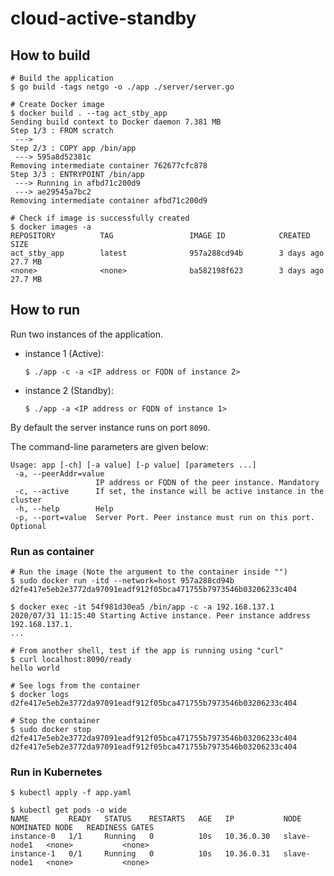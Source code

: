 # cloud-active-standby

## How to build

```
# Build the application
$ go build -tags netgo -o ./app ./server/server.go

# Create Docker image
$ docker build . --tag act_stby_app
Sending build context to Docker daemon 7.381 MB
Step 1/3 : FROM scratch
 --->
Step 2/3 : COPY app /bin/app
 ---> 595a8d52381c
Removing intermediate container 762677cfc878
Step 3/3 : ENTRYPOINT /bin/app
 ---> Running in afbd71c200d9
 ---> ae29545a7bc2
Removing intermediate container afbd71c200d9

# Check if image is successfully created
$ docker images -a
REPOSITORY          TAG                 IMAGE ID            CREATED             SIZE
act_stby_app        latest              957a288cd94b        3 days ago          27.7 MB
<none>              <none>              ba582198f623        3 days ago          27.7 MB
```

## How to run

Run two instances of the application.

- instance 1 (Active):

  `$ ./app -c -a <IP address or FQDN of instance 2>`

- instance 2 (Standby):

  `$ ./app -a <IP address or FQDN of instance 1>`

By default the server instance runs on port `8090`.

The command-line parameters are given below:

```
Usage: app [-ch] [-a value] [-p value] [parameters ...]
 -a, --peerAddr=value
                   IP address or FQDN of the peer instance. Mandatory
 -c, --active      If set, the instance will be active instance in the cluster
 -h, --help        Help
 -p, --port=value  Server Port. Peer instance must run on this port. Optional
```

### Run as container

```
# Run the image (Note the argument to the container inside "")
$ sudo docker run -itd --network=host 957a288cd94b
d2fe417e5eb2e3772da97091eadf912f05bca471755b7973546b03206233c404

$ docker exec -it 54f981d30ea5 /bin/app -c -a 192.168.137.1
2020/07/31 11:15:40 Starting Active instance. Peer instance address 192.168.137.1.
...

# From another shell, test if the app is running using "curl"
$ curl localhost:8090/ready
hello world

# See logs from the container
$ docker logs d2fe417e5eb2e3772da97091eadf912f05bca471755b7973546b03206233c404

# Stop the container
$ sudo docker stop d2fe417e5eb2e3772da97091eadf912f05bca471755b7973546b03206233c404
d2fe417e5eb2e3772da97091eadf912f05bca471755b7973546b03206233c404
```

### Run in Kubernetes
```
$ kubectl apply -f app.yaml

$ kubectl get pods -o wide
NAME         READY   STATUS    RESTARTS   AGE   IP           NODE          NOMINATED NODE   READINESS GATES
instance-0   1/1     Running   0          10s   10.36.0.30   slave-node1   <none>           <none>
instance-1   0/1     Running   0          10s   10.36.0.31   slave-node1   <none>           <none>
```
